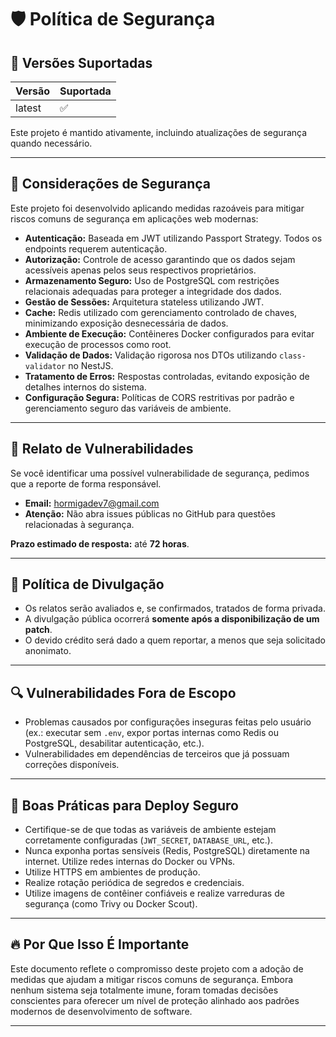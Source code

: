 # 🛡️ Política de Segurança

## 🚧 Versões Suportadas

| Versão | Suportada |
| ------ | --------- |
| latest | ✅        |

Este projeto é mantido ativamente, incluindo atualizações de segurança quando necessário.

---

## 🔐 Considerações de Segurança

Este projeto foi desenvolvido aplicando medidas razoáveis para mitigar riscos comuns de segurança em aplicações web modernas:

- **Autenticação:** Baseada em JWT utilizando Passport Strategy. Todos os endpoints requerem autenticação.
- **Autorização:** Controle de acesso garantindo que os dados sejam acessíveis apenas pelos seus respectivos proprietários.
- **Armazenamento Seguro:** Uso de PostgreSQL com restrições relacionais adequadas para proteger a integridade dos dados.
- **Gestão de Sessões:** Arquitetura stateless utilizando JWT.
- **Cache:** Redis utilizado com gerenciamento controlado de chaves, minimizando exposição desnecessária de dados.
- **Ambiente de Execução:** Contêineres Docker configurados para evitar execução de processos como root.
- **Validação de Dados:** Validação rigorosa nos DTOs utilizando `class-validator` no NestJS.
- **Tratamento de Erros:** Respostas controladas, evitando exposição de detalhes internos do sistema.
- **Configuração Segura:** Políticas de CORS restritivas por padrão e gerenciamento seguro das variáveis de ambiente.

---

## 📣 Relato de Vulnerabilidades

Se você identificar uma possível vulnerabilidade de segurança, pedimos que a reporte de forma responsável.

- **Email:** hormigadev7@gmail.com
- **Atenção:** Não abra issues públicas no GitHub para questões relacionadas à segurança.

**Prazo estimado de resposta:** até **72 horas**.

---

## 📜 Política de Divulgação

- Os relatos serão avaliados e, se confirmados, tratados de forma privada.
- A divulgação pública ocorrerá **somente após a disponibilização de um patch**.
- O devido crédito será dado a quem reportar, a menos que seja solicitado anonimato.

---

## 🔍 Vulnerabilidades Fora de Escopo

- Problemas causados por configurações inseguras feitas pelo usuário (ex.: executar sem `.env`, expor portas internas como Redis ou PostgreSQL, desabilitar autenticação, etc.).
- Vulnerabilidades em dependências de terceiros que já possuam correções disponíveis.

---

## 🚀 Boas Práticas para Deploy Seguro

- Certifique-se de que todas as variáveis de ambiente estejam corretamente configuradas (`JWT_SECRET`, `DATABASE_URL`, etc.).
- Nunca exponha portas sensíveis (Redis, PostgreSQL) diretamente na internet. Utilize redes internas do Docker ou VPNs.
- Utilize HTTPS em ambientes de produção.
- Realize rotação periódica de segredos e credenciais.
- Utilize imagens de contêiner confiáveis e realize varreduras de segurança (como Trivy ou Docker Scout).

---

## 🔥 Por Que Isso É Importante

Este documento reflete o compromisso deste projeto com a adoção de medidas que ajudam a mitigar riscos comuns de segurança. Embora nenhum sistema seja totalmente imune, foram tomadas decisões conscientes para oferecer um nível de proteção alinhado aos padrões modernos de desenvolvimento de software.

---
